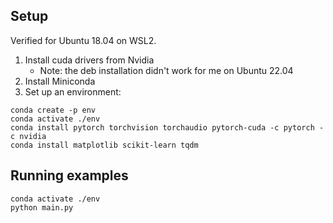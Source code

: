 ## Setup

Verified for Ubuntu 18.04 on WSL2. 

1. Install cuda drivers from Nvidia
    * Note: the deb installation didn't work for me on Ubuntu 22.04
2. Install Miniconda
3. Set up an environment:
```
conda create -p env
conda activate ./env
conda install pytorch torchvision torchaudio pytorch-cuda -c pytorch -c nvidia
conda install matplotlib scikit-learn tqdm
```

## Running examples
```
conda activate ./env
python main.py
```
